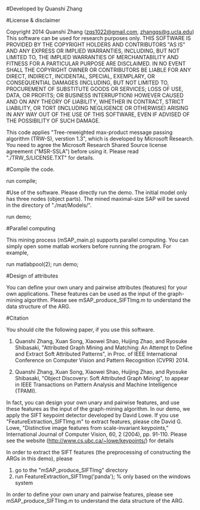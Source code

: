 #Developed by Quanshi Zhang

#License & disclaimer

Copyright 2014 Quanshi Zhang (zqs1022@gmail.com, zhangqs@g.ucla.edu)
This software can be used for research purposes only. 
THIS SOFTWARE IS PROVIDED BY THE COPYRIGHT HOLDERS AND CONTRIBUTORS "AS IS" AND ANY EXPRESS OR IMPLIED WARRANTIES, INCLUDING, BUT NOT LIMITED TO, THE IMPLIED WARRANTIES OF MERCHANTABILITY AND FITNESS FOR A PARTICULAR PURPOSE ARE DISCLAIMED. IN NO EVENT SHALL THE COPYRIGHT OWNER OR CONTRIBUTORS BE LIABLE FOR ANY DIRECT, INDIRECT, INCIDENTAL, SPECIAL, EXEMPLARY, OR CONSEQUENTIAL DAMAGES (INCLUDING, BUT NOT LIMITED TO, PROCUREMENT OF SUBSTITUTE GOODS OR SERVICES; LOSS OF USE, DATA, OR PROFITS; OR BUSINESS INTERRUPTION) HOWEVER CAUSED AND ON ANY THEORY OF LIABILITY, WHETHER IN CONTRACT, STRICT LIABILITY, OR TORT (INCLUDING NEGLIGENCE OR OTHERWISE) ARISING IN ANY WAY OUT OF THE USE OF THIS SOFTWARE, EVEN IF ADVISED OF THE POSSIBILITY OF SUCH DAMAGE.

This code applies "Tree-reweighted max-product message passing algorithm (TRW-S), verstion 1.3", which is developed by Microsoft Research. You need to agree the Microsoft Research Shared Source license agreement ("MSR-SSLA") before using it. Please read "./TRW_S/LICENSE.TXT" for details.


#Compile the code.

run compile;

#Use of the software.
Please directly run the demo. The initial model only has three nodes (object parts). The mined maximal-size SAP will be saved in the directory of "./mat/Models/".

run demo;


#Parallel computing

This mining process (mSAP_main.p) supports parallel computing. You can simply open some matlab workers before running the program.
For example,

run matlabpool(2);
run demo;


#Design of attributes

You can define your own unary and pairwise attributes (features) for your own applications. These features can be used as the input of the graph-mining algorithm. Please see mSAP_produce_SIFTImg.m to understand the data structure of the ARG.


#Citation

You should cite the following paper, if you use this software.

1. Quanshi Zhang, Xuan Song, Xiaowei Shao, Huijing Zhao, and Ryosuke Shibasaki, "Attributed Graph Mining and Matching: An Attempt to Define and Extract Soft Attributed Patterns", in Proc. of IEEE International Conference on Computer Vision and Pattern Recognition (CVPR) 2014.

2. Quanshi Zhang, Xuan Song, Xiaowei Shao, Huijing Zhao, and Ryosuke Shibasaki, "Object Discovery: Soft Attributed Graph Mining", to appear in IEEE Transactions on Pattern Analysis and Machine Intelligence (TPAMI).

In fact, you can design your own unary and pairwise features, and use these features as the input of the graph-mining algorithm. In our demo, we apply the SIFT keypoint detector developed by David Lowe. If you use "FeatureExtraction_SIFTImg.m" to extract features, please cite David G. Lowe, "Distinctive image features from scale-invariant keypoints," International Journal of Computer Vision, 60, 2 (2004), pp. 91-110. Please see the website (http://www.cs.ubc.ca/~lowe/keypoints/) for details


In order to extract the SIFT features (the preprocessing of constructing the ARGs in this demo), please
1. go to the "mSAP_produce_SIFTImg" directory
2. run FeatureExtraction_SIFTImg('panda'); % only based on the windows system

In order to define your own unary and pairwise features, please see mSAP_produce_SIFTImg.m to understand the data structure of the ARG.
